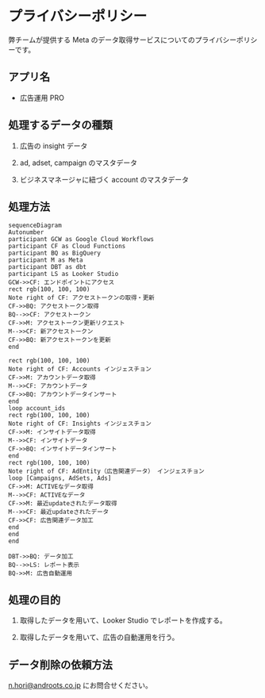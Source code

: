 # プライバシーポリシー

弊チームが提供する Meta のデータ取得サービスについてのプライバシーポリシーです。

## アプリ名

- 広告運用 PRO

## 処理するデータの種類

1. 広告の insight データ

2. ad, adset, campaign のマスタデータ

3. ビジネスマネージャに紐づく account のマスタデータ

## 処理方法

```mermaid
sequenceDiagram
Autonumber
participant GCW as Google Cloud Workflows
participant CF as Cloud Functions
participant BQ as BigQuery
participant M as Meta
participant DBT as dbt
participant LS as Looker Studio
GCW->>CF: エンドポイントにアクセス
rect rgb(100, 100, 100)
Note right of CF: アクセストークンの取得・更新
CF->>BQ: アクセストークン取得
BQ-->>CF: アクセストークン
CF->>M: アクセストークン更新リクエスト
M-->>CF: 新アクセストークン
CF->>BQ: 新アクセストークンを更新
end

rect rgb(100, 100, 100)
Note right of CF: Accounts インジェスチョン
CF->>M: アカウントデータ取得
M-->>CF: アカウントデータ
CF->>BQ: アカウントデータインサート
end
loop account_ids
rect rgb(100, 100, 100)
Note right of CF: Insights インジェスチョン
CF->>M: インサイトデータ取得
M-->>CF: インサイトデータ
CF->>BQ: インサイトデータインサート
end
rect rgb(100, 100, 100)
Note right of CF: AdEntity（広告関連データ） インジェスチョン
loop [Campaigns, AdSets, Ads]
CF->>M: ACTIVEなデータ取得
M-->>CF: ACTIVEなデータ
CF->>M: 最近updateされたデータ取得
M-->>CF: 最近updateされたデータ
CF->>CF: 広告関連データ加工
end
end
end

DBT->>BQ: データ加工
BQ-->>LS: レポート表示
BQ->>M: 広告自動運用

```

## 処理の目的

1. 取得したデータを用いて、Looker Studio でレポートを作成する。

2. 取得したデータを用いて、広告の自動運用を行う。

## データ削除の依頼方法

n.hori@androots.co.jp にお問合せください。